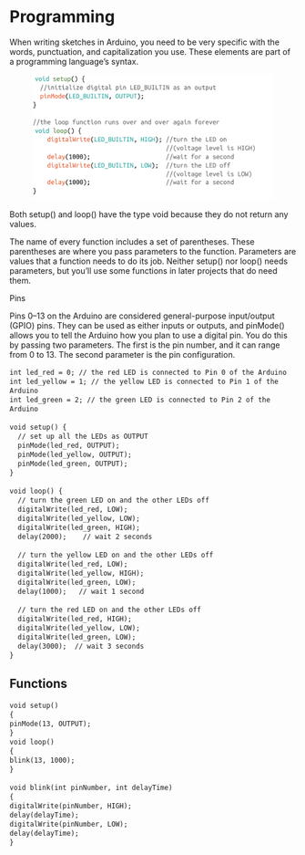 # Programming

When writing sketches in Arduino, you need to be very specific with the words, punctuation, and capitalization you use. These elements are part of a programming language’s syntax.

<figure><img src="../../../.gitbook/assets/image (7) (1).png" alt=""><figcaption></figcaption></figure>

Both setup() and loop() have the type void because they do not return any values.

The name of every function includes a set of parentheses. These parentheses are where you pass parameters to the function. Parameters are values that a function needs to do its job. Neither setup() nor loop() needs parameters, but you’ll use some functions in later projects that do need them.



Pins

Pins 0–13 on the Arduino are considered general-purpose input/output (GPIO) pins. They can be used as either inputs or outputs, and pinMode() allows you to tell the Arduino how you plan to use a digital pin. You do this by passing two parameters. The first is the pin number, and it can range from 0 to 13. The second parameter is the pin configuration.



```
int led_red = 0; // the red LED is connected to Pin 0 of the Arduino
int led_yellow = 1; // the yellow LED is connected to Pin 1 of the Arduino
int led_green = 2; // the green LED is connected to Pin 2 of the Arduino

void setup() {
  // set up all the LEDs as OUTPUT
  pinMode(led_red, OUTPUT);
  pinMode(led_yellow, OUTPUT);
  pinMode(led_green, OUTPUT);
}

void loop() {
  // turn the green LED on and the other LEDs off
  digitalWrite(led_red, LOW); 
  digitalWrite(led_yellow, LOW);
  digitalWrite(led_green, HIGH);
  delay(2000);    // wait 2 seconds
  
  // turn the yellow LED on and the other LEDs off
  digitalWrite(led_red, LOW);   
  digitalWrite(led_yellow, HIGH);
  digitalWrite(led_green, LOW);
  delay(1000);   // wait 1 second
  
  // turn the red LED on and the other LEDs off
  digitalWrite(led_red, HIGH);  
  digitalWrite(led_yellow, LOW);
  digitalWrite(led_green, LOW);
  delay(3000);  // wait 3 seconds        
}
```



## Functions

```
void setup()
{
pinMode(13, OUTPUT);
}
void loop()
{
blink(13, 1000);
}

void blink(int pinNumber, int delayTime)
{
digitalWrite(pinNumber, HIGH);
delay(delayTime);
digitalWrite(pinNumber, LOW);
delay(delayTime);
}
```
